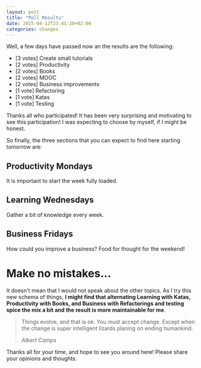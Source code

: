 ```yaml
---
layout: post
title: "Poll Results"
date: 2015-04-12T23:41:20+02:00
categories: changes
---
```


Well, a few days have passed now an the results are the following:

* [3 votes] Create small tutorials
* [2 votes] Productivity
* [2 votes] Books
* [2 votes] MOOC
* [2 votes] Business improvements
* [1 vote] Refactoring
* [1 vote] Katas
* [1 vote] Testing

Thanks all who participated! It has been very surprising and motivating to see this participation! I was expecting to choose by myself, if I might be honest.

So finally, the three sections that you can expect to find here starting tomorrow are:

## Productivity Mondays

It is important to start the week fully loaded.

## Learning Wednesdays

Gather a bit of knowledge every week.

## Business Fridays

How could you improve a business? Food for thought for the weekend!

# Make no mistakes...

It doesn't mean that I would not speak about the other topics. As I try this new schema of things, **I might find that alternating Learning with Katas, Productivity with Books, and Business with Refactorings and testing spice the mix a bit and the result is more maintainable for me**.

<blockquote><p>Things evolve, and that is ok. You must accept change. Except when the change is super intelligent lizards planing on ending humankind.</p><footer><cite>Albert Camps</cite></footer></blockquote>

Thanks all for your time, and hope to see you around here! Please share your opinions and thoughts.

